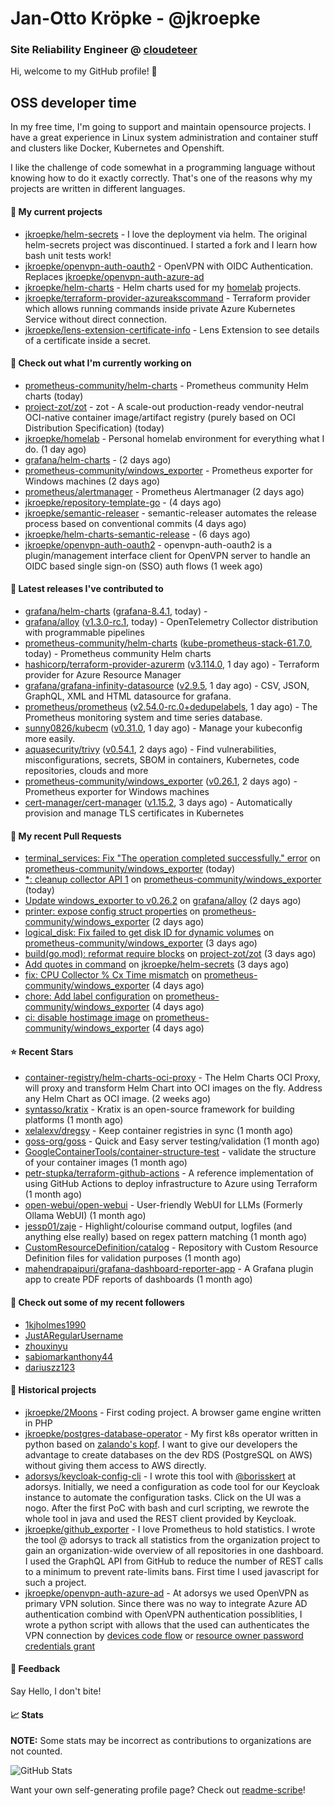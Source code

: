 # Jan-Otto Kröpke - @jkroepke
### Site Reliability Engineer @ [cloudeteer](https://cloudeteer.de/)

Hi, welcome to my GitHub profile! 👋

## OSS developer time
In my free time, I'm going to support and maintain opensource projects. I have a great experience in Linux system administration and container stuff and clusters like Docker, Kubernetes and Openshift.

I like the challenge of code somewhat in a programming language without knowing how to do it exactly correctly. That's one of the reasons why my projects are written in different languages.

#### 🌱 My current projects
- [jkroepke/helm-secrets](https://github.com/jkroepke/helm-secrets) - I love the deployment via helm. The original helm-secrets project was discontinued. I started a fork and I learn how bash unit tests work!
- [jkroepke/openvpn-auth-oauth2](https://github.com/jkroepke/openvpn-auth-oauth2) - OpenVPN with OIDC Authentication. Replaces  [jkroepke/openvpn-auth-azure-ad](https://github.com/jkroepke/openvpn-auth-azure-ad) 
- [jkroepke/helm-charts](https://github.com/jkroepke/helm-charts) - Helm charts used for my [homelab](https://github.com/jkroepke/homelab) projects.
- [jkroepke/terraform-provider-azureakscommand](https://github.com/jkroepke/terraform-provider-azureakscommand) - Terraform provider which allows running commands inside private Azure Kubernetes Service without direct connection.
- [jkroepke/lens-extension-certificate-info](https://github.com/jkroepke/lens-extension-certificate-info) - Lens Extension to see details of a certificate inside a secret.

#### 👷 Check out what I'm currently working on

- [prometheus-community/helm-charts](https://github.com/prometheus-community/helm-charts) - Prometheus community Helm charts (today)
- [project-zot/zot](https://github.com/project-zot/zot) - zot - A scale-out production-ready vendor-neutral OCI-native container image/artifact registry (purely based on OCI Distribution Specification) (today)
- [jkroepke/homelab](https://github.com/jkroepke/homelab) - Personal homelab environment for everything what I do. (1 day ago)
- [grafana/helm-charts](https://github.com/grafana/helm-charts) -  (2 days ago)
- [prometheus-community/windows_exporter](https://github.com/prometheus-community/windows_exporter) - Prometheus exporter for Windows machines (2 days ago)
- [prometheus/alertmanager](https://github.com/prometheus/alertmanager) - Prometheus Alertmanager (2 days ago)
- [jkroepke/repository-template-go](https://github.com/jkroepke/repository-template-go) -  (4 days ago)
- [jkroepke/semantic-releaser](https://github.com/jkroepke/semantic-releaser) - semantic-releaser automates the release process based on conventional commits (4 days ago)
- [jkroepke/helm-charts-semantic-release](https://github.com/jkroepke/helm-charts-semantic-release) -  (6 days ago)
- [jkroepke/openvpn-auth-oauth2](https://github.com/jkroepke/openvpn-auth-oauth2) - openvpn-auth-oauth2 is a plugin/management interface client for OpenVPN server to handle an OIDC based single sign-on (SSO) auth flows (1 week ago)

#### 🔭 Latest releases I've contributed to

- [grafana/helm-charts](https://github.com/grafana/helm-charts) ([grafana-8.4.1](https://github.com/grafana/helm-charts/releases/tag/grafana-8.4.1), today) - 
- [grafana/alloy](https://github.com/grafana/alloy) ([v1.3.0-rc.1](https://github.com/grafana/alloy/releases/tag/v1.3.0-rc.1), today) - OpenTelemetry Collector distribution with programmable pipelines
- [prometheus-community/helm-charts](https://github.com/prometheus-community/helm-charts) ([kube-prometheus-stack-61.7.0](https://github.com/prometheus-community/helm-charts/releases/tag/kube-prometheus-stack-61.7.0), today) - Prometheus community Helm charts
- [hashicorp/terraform-provider-azurerm](https://github.com/hashicorp/terraform-provider-azurerm) ([v3.114.0](https://github.com/hashicorp/terraform-provider-azurerm/releases/tag/v3.114.0), 1 day ago) - Terraform provider for Azure Resource Manager
- [grafana/grafana-infinity-datasource](https://github.com/grafana/grafana-infinity-datasource) ([v2.9.5](https://github.com/grafana/grafana-infinity-datasource/releases/tag/v2.9.5), 1 day ago) - CSV, JSON, GraphQL, XML and HTML datasource for grafana.
- [prometheus/prometheus](https://github.com/prometheus/prometheus) ([v2.54.0-rc.0&#43;dedupelabels](https://github.com/prometheus/prometheus/releases/tag/v2.54.0-rc.0%2Bdedupelabels), 1 day ago) - The Prometheus monitoring system and time series database.
- [sunny0826/kubecm](https://github.com/sunny0826/kubecm) ([v0.31.0](https://github.com/sunny0826/kubecm/releases/tag/v0.31.0), 1 day ago) - Manage your kubeconfig more easily.
- [aquasecurity/trivy](https://github.com/aquasecurity/trivy) ([v0.54.1](https://github.com/aquasecurity/trivy/releases/tag/v0.54.1), 2 days ago) - Find vulnerabilities, misconfigurations, secrets, SBOM in containers, Kubernetes, code repositories, clouds and more
- [prometheus-community/windows_exporter](https://github.com/prometheus-community/windows_exporter) ([v0.26.1](https://github.com/prometheus-community/windows_exporter/releases/tag/v0.26.1), 2 days ago) - Prometheus exporter for Windows machines
- [cert-manager/cert-manager](https://github.com/cert-manager/cert-manager) ([v1.15.2](https://github.com/cert-manager/cert-manager/releases/tag/v1.15.2), 3 days ago) - Automatically provision and manage TLS certificates in Kubernetes

#### 🔨 My recent Pull Requests

- [terminal_services: Fix &#34;The operation completed successfully.&#34; error](https://github.com/prometheus-community/windows_exporter/pull/1548) on [prometheus-community/windows_exporter](https://github.com/prometheus-community/windows_exporter) (today)
- [*: cleanup collector API 1](https://github.com/prometheus-community/windows_exporter/pull/1547) on [prometheus-community/windows_exporter](https://github.com/prometheus-community/windows_exporter) (today)
- [Update windows_exporter to v0.26.2](https://github.com/grafana/alloy/pull/1393) on [grafana/alloy](https://github.com/grafana/alloy) (2 days ago)
- [printer: expose config struct properties](https://github.com/prometheus-community/windows_exporter/pull/1545) on [prometheus-community/windows_exporter](https://github.com/prometheus-community/windows_exporter) (2 days ago)
- [logical_disk: Fix failed to get disk ID for dynamic volumes](https://github.com/prometheus-community/windows_exporter/pull/1544) on [prometheus-community/windows_exporter](https://github.com/prometheus-community/windows_exporter) (3 days ago)
- [build(go.mod): reformat require blocks](https://github.com/project-zot/zot/pull/2582) on [project-zot/zot](https://github.com/project-zot/zot) (3 days ago)
- [Add quotes in command](https://github.com/jkroepke/helm-secrets/pull/467) on [jkroepke/helm-secrets](https://github.com/jkroepke/helm-secrets) (3 days ago)
- [fix: CPU Collector % Cx Time mismatch](https://github.com/prometheus-community/windows_exporter/pull/1542) on [prometheus-community/windows_exporter](https://github.com/prometheus-community/windows_exporter) (4 days ago)
- [chore: Add label configuration](https://github.com/prometheus-community/windows_exporter/pull/1540) on [prometheus-community/windows_exporter](https://github.com/prometheus-community/windows_exporter) (4 days ago)
- [ci: disable hostimage image](https://github.com/prometheus-community/windows_exporter/pull/1539) on [prometheus-community/windows_exporter](https://github.com/prometheus-community/windows_exporter) (4 days ago)

#### ⭐ Recent Stars

- [container-registry/helm-charts-oci-proxy](https://github.com/container-registry/helm-charts-oci-proxy) - The Helm Charts OCI Proxy, will proxy and transform Helm Chart into OCI images on the fly. Address any Helm Chart as OCI image.  (2 weeks ago)
- [syntasso/kratix](https://github.com/syntasso/kratix) - Kratix is an open-source framework for building platforms (1 month ago)
- [xelalexv/dregsy](https://github.com/xelalexv/dregsy) - Keep container registries in sync (1 month ago)
- [goss-org/goss](https://github.com/goss-org/goss) - Quick and Easy server testing/validation (1 month ago)
- [GoogleContainerTools/container-structure-test](https://github.com/GoogleContainerTools/container-structure-test) - validate the structure of your container images (1 month ago)
- [petr-stupka/terraform-github-actions](https://github.com/petr-stupka/terraform-github-actions) - A reference implementation of using GitHub Actions to deploy infrastructure to Azure using Terraform (1 month ago)
- [open-webui/open-webui](https://github.com/open-webui/open-webui) - User-friendly WebUI for LLMs (Formerly Ollama WebUI) (1 month ago)
- [jessp01/zaje](https://github.com/jessp01/zaje) - Highlight/colourise command output, logfiles (and anything else really) based on regex pattern matching (1 month ago)
- [CustomResourceDefinition/catalog](https://github.com/CustomResourceDefinition/catalog) - Repository with Custom Resource Definition files for validation purposes (1 month ago)
- [mahendrapaipuri/grafana-dashboard-reporter-app](https://github.com/mahendrapaipuri/grafana-dashboard-reporter-app) - A Grafana plugin app to create PDF reports of dashboards (1 month ago)

#### 👯 Check out some of my recent followers

- [1kjholmes1990](https://github.com/1kjholmes1990)
- [JustARegularUsername](https://github.com/JustARegularUsername)
- [zhouxinyu](https://github.com/zhouxinyu)
- [sabiomarkanthony44](https://github.com/sabiomarkanthony44)
- [dariuszz123](https://github.com/dariuszz123)

#### 📜 Historical projects
- [jkroepke/2Moons](https://github.com/jkroepke/2Moons) - First coding project. A browser game engine written in PHP
- [jkroepke/postgres-database-operator](https://github.com/jkroepke/postgres-database-operator) - My first k8s operator written in python based on [zalando's kopf](https://github.com/zalando-incubator/kopf). I want to give our developers the advantage to create databases on the dev RDS (PostgreSQL on AWS) without giving them access to AWS directly.
- [adorsys/keycloak-config-cli](https://github.com/adorsys/keycloak-config-cli) - I wrote this tool with [@borisskert](https://github.com/borisskert) at adorsys. Initially, we need a configuration as code tool for our Keycloak instance to automate the configuration tasks. Click on the UI was a nogo. After the first PoC with bash and curl scripting, we rewrote the whole tool in java and used the REST client provided by Keycloak.
- [jkroepke/github_exporter](https://github.com/jkroepke/github_exporter) - I love Prometheus to hold statistics. I wrote the tool @ adorsys to track all statistics from the organization project to gain an organization-wide overview of all repositories in one dashboard. I used the GraphQL API from GitHub to reduce the number of REST calls to a minimum to prevent rate-limits bans. First time I used javascript for such a project.
- [jkroepke/openvpn-auth-azure-ad](https://github.com/jkroepke/openvpn-auth-azure-ad) - At adorsys we used OpenVPN as primary VPN solution. Since there was no way to integrate Azure AD authentication combind with OpenVPN authentication possiblities, I wrote a python script with allows that the used can authenticates the VPN connection by [devices code flow](https://docs.microsoft.com/en-us/azure/active-directory/develop/v2-oauth2-device-code) or [resource owner password credentials grant](https://docs.microsoft.com/en-us/azure/active-directory/develop/v2-oauth-ropc)

#### 💬 Feedback

Say Hello, I don't bite!

#### 📈 Stats

**NOTE:** Some stats may be incorrect as contributions to organizations
are not counted.

![GitHub Stats](https://github-readme-stats.vercel.app/api?username=jkroepke&count_private=false&theme=tokyonight&show_icons=true)

Want your own self-generating profile page? Check out [readme-scribe](https://github.com/muesli/readme-scribe)!
